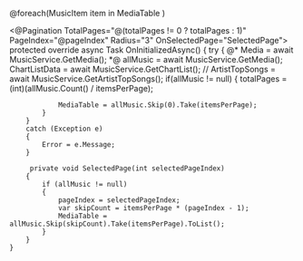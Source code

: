 @foreach(MusicItem item in MediaTable  )
 <tfoot>
                            <@Pagination TotalPages="@(totalPages != 0 ? totalPages : 1)" PageIndex="@pageIndex" Radius="3" OnSelectedPage="SelectedPage">
                            </@Pagination>
                        </tfoot>
  protected override async Task OnInitializedAsync()
    {
        try
        {
            @* Media = await MusicService.GetMedia(); *@
            allMusic = await MusicService.GetMedia();
            ChartListData = await MusicService.GetChartList(); 
            // ArtistTopSongs = await MusicService.GetArtistTopSongs(); 
            if(allMusic != null)
            {
                totalPages = (int)(allMusic.Count() / itemsPerPage);

                MediaTable = allMusic.Skip(0).Take(itemsPerPage);
            }
        }
        catch (Exception e)
        {
            Error = e.Message;
        }

         private void SelectedPage(int selectedPageIndex)
        {
            if (allMusic != null)
            {
                pageIndex = selectedPageIndex;
                var skipCount = itemsPerPage * (pageIndex - 1);
                MediaTable = allMusic.Skip(skipCount).Take(itemsPerPage).ToList();
            }
        }
    }